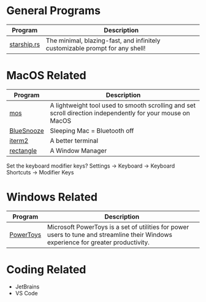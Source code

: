 # General Programs
| Program | Description |
| --- | --- |
| [starship.rs](https://starship.rs/) | The minimal, blazing-fast, and infinitely customizable prompt for any shell! |


# MacOS Related

| Program | Description |
| --- | --- |
| [mos](https://mos.caldis.me/) | A lightweight tool used to smooth scrolling and set scroll direction independently for your mouse on MacOS |
| [BlueSnooze](https://github.com/odlp/bluesnooze) | Sleeping Mac = Bluetooth off |
| [iterm2](https://iterm2.com) | A better terminal |
| [rectangle]([https://iterm2.com](http://rectangleapp.com)) | A Window Manager |


 
Set the keyboard modifier keys? Settings -> Keyboard -> Keyboard Shortcuts -> Modifier Keys


# Windows Related
| Program | Description |
| --- | --- |
|[PowerToys](https://docs.microsoft.com/en-us/windows/powertoys/)|Microsoft PowerToys is a set of utilities for power users to tune and streamline their Windows experience for greater productivity.|

# Coding Related
- JetBrains
- VS Code

